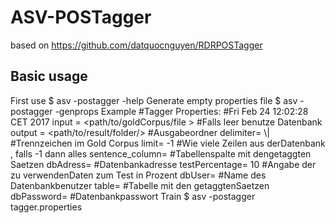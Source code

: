 # ASV-POSTagger

based on https://github.com/datquocnguyen/RDRPOSTagger

## Basic usage
First use
    $ asv -postagger  -help
Generate empty properties file
    $ asv -postagger  -genprops
Example
    #Tagger  Properties:
    #Fri Feb 24  12:02:28  CET  2017
    input   = <path/to/goldCorpus/file > #Falls  leer  benutze  Datenbank
    output = <path/to/result/folder/> #Ausgabeordner
    delimiter= \\| #Trennzeichen  im Gold  Corpus
    limit=  -1 #Wie  viele  Zeilen  aus derDatenbank , falls  -1 dann  alles
    sentence_column= #Tabellenspalte  mit dengetaggten  Saetzen
    dbAdress= #Datenbankadresse
    testPercentage= 10 #Angabe  der zu  verwendenDaten  zum  Test in  Prozent
    dbUser= #Name  des  Datenbankbenutzer
    table= #Tabelle  mit den  getaggtenSaetzen
    dbPassword= #Datenbankpasswort
Train
   $ asv -postagger  tagger.properties
